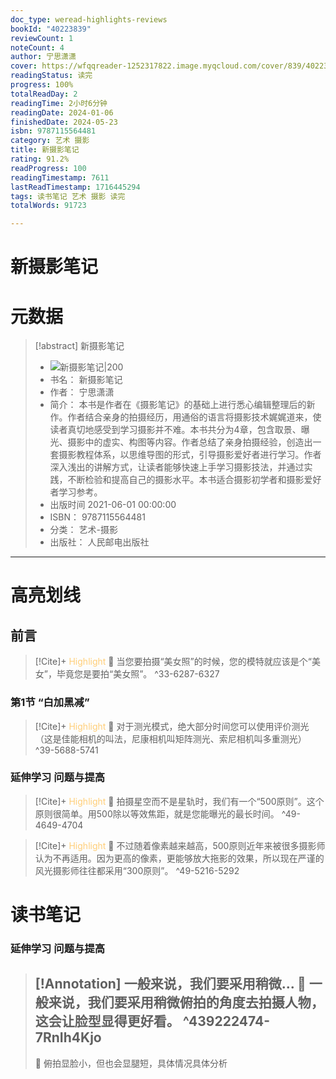 ```yaml
---
doc_type: weread-highlights-reviews
bookId: "40223839"
reviewCount: 1
noteCount: 4
author: 宁思潇潇
cover: https://wfqqreader-1252317822.image.myqcloud.com/cover/839/40223839/t7_40223839.jpg
readingStatus: 读完
progress: 100%
totalReadDay: 2
readingTime: 2小时6分钟
readingDate: 2024-01-06
finishedDate: 2024-05-23
isbn: 9787115564481
category: 艺术 摄影
title: 新摄影笔记
rating: 91.2%
readProgress: 100
readingTimestamp: 7611
lastReadTimestamp: 1716445294
tags: 读书笔记 艺术 摄影 读完
totalWords: 91723

---
```


# 新摄影笔记

# 元数据
> [!abstract] 新摄影笔记
> - ![ 新摄影笔记|200](https://wfqqreader-1252317822.image.myqcloud.com/cover/839/40223839/t7_40223839.jpg)
> - 书名： 新摄影笔记
> - 作者： 宁思潇潇
> - 简介： 本书是作者在《摄影笔记》的基础上进行悉心编辑整理后的新作。作者结合亲身的拍摄经历，用通俗的语言将摄影技术娓娓道来，使读者真切地感受到学习摄影并不难。本书共分为4章，包含取景、曝光、摄影中的虚实、构图等内容。作者总结了亲身拍摄经验，创造出一套摄影教程体系，以思维导图的形式，引导摄影爱好者进行学习。作者深入浅出的讲解方式，让读者能够快速上手学习摄影技法，并通过实践，不断检验和提高自己的摄影水平。本书适合摄影初学者和摄影爱好者学习参考。
> - 出版时间 2021-06-01 00:00:00
> - ISBN： 9787115564481
> - 分类： 艺术-摄影
> - 出版社： 人民邮电出版社



---

# 高亮划线
## 前言


> [!Cite]+ <span style="color: #ffce78;">Highlight</span>
> 📌 当您要拍摄“美女照”的时候，您的模特就应该是个“美女”，毕竟您是要拍“美女照”。
> ^33-6287-6327
### 第1节 “白加黑减”


> [!Cite]+ <span style="color: #ffce78;">Highlight</span>
> 📌 对于测光模式，绝大部分时间您可以使用评价测光（这是佳能相机的叫法，尼康相机叫矩阵测光、索尼相机叫多重测光）
> ^39-5688-5741
### 延伸学习 问题与提高


> [!Cite]+ <span style="color: #ffce78;">Highlight</span>
> 📌 拍摄星空而不是星轨时，我们有一个“500原则”。这个原则很简单。用500除以等效焦距，就是您能曝光的最长时间。
> ^49-4649-4704


> [!Cite]+ <span style="color: #ffce78;">Highlight</span>
> 📌 不过随着像素越来越高，500原则近年来被很多摄影师认为不再适用。因为更高的像素，更能够放大拖影的效果，所以现在严谨的风光摄影师往往都采用“300原则”。
> ^49-5216-5292

# 读书笔记

### 延伸学习 问题与提高

> [!Annotation] 一般来说，我们要采用稍微...
> 📌 一般来说，我们要采用稍微俯拍的角度去拍摄人物，这会让脸型显得更好看。 
> ^439222474-7RnIh4Kjo
> ---
> 💭 俯拍显脸小，但也会显腿短，具体情况具体分析

